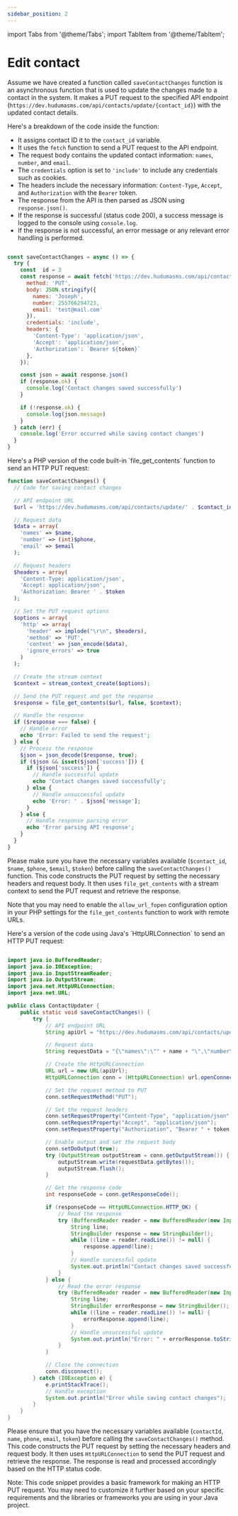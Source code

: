```yaml
---
sidebar_position: 2
---
```

import Tabs from '@theme/Tabs';
import TabItem from '@theme/TabItem';

# Edit contact

<Tabs>
<TabItem value="javascript" label="Javascript">

Assume we have created a function called `saveContactChanges` function is an asynchronous function that is used to update the changes made to a contact in the system. It makes a PUT request to the specified API endpoint (`https://dev.hudumasms.com/api/contacts/update/{contact_id}`) with the updated contact details.

Here's a breakdown of the code inside the function:
- It  assigns contact ID  it to the `contact_id` variable.
- It uses the `fetch` function to send a PUT request to the API endpoint.
- The request body contains the updated contact information: `names`, `number`, and `email`.
- The `credentials` option is set to `'include'` to include any credentials such as cookies.
- The headers include the necessary information: `Content-Type`, `Accept`, and `Authorization` with the `Bearer` token.
- The response from the API is then parsed as JSON using `response.json()`.
- If the response is successful (status code 200), a success message is logged to the console using `console.log`.
- If the response is not successful, an error message or any relevant error handling is performed.

```javascript

const saveContactChanges = async () => {
  try {
    const  id = 3
    const response = await fetch('https://dev.hudumasms.com/api/contacts/update/' + contact_id, {
      method: 'PUT',
      body: JSON.stringify({
        names: 'Joseph',
        number: 255766294723,
        email: 'test@mail.com'
      }),
      credentials: 'include',
      headers: {
        'Content-Type': 'application/json',
        'Accept': 'application/json',
        'Authorization': `Bearer ${token}`
      },
    });

    const json = await response.json()
    if (response.ok) {
      console.log('Contact changes saved successfully')
    }

    if (!response.ok) {
      console.log(json.message)
    }
  } catch (err) {
    console.log('Error occurred while saving contact changes')
  }
}
```

</TabItem>

<TabItem value="php" label="PHP">
Here's a PHP version of the code built-in `file_get_contents` function to send an HTTP PUT request:

```php
function saveContactChanges() {
  // Code for saving contact changes

  // API endpoint URL
  $url = 'https://dev.hudumasms.com/api/contacts/update/' . $contact_id;

  // Request data
  $data = array(
    'names' => $name,
    'number' => (int)$phone,
    'email' => $email
  );

  // Request headers
  $headers = array(
    'Content-Type: application/json',
    'Accept: application/json',
    'Authorization: Bearer ' . $token
  );

  // Set the PUT request options
  $options = array(
    'http' => array(
      'header' => implode("\r\n", $headers),
      'method' => 'PUT',
      'content' => json_encode($data),
      'ignore_errors' => true
    )
  );

  // Create the stream context
  $context = stream_context_create($options);

  // Send the PUT request and get the response
  $response = file_get_contents($url, false, $context);

  // Handle the response
  if ($response === false) {
    // Handle error
    echo 'Error: Failed to send the request';
  } else {
    // Process the response
    $json = json_decode($response, true);
    if ($json && isset($json['success'])) {
      if ($json['success']) {
        // Handle successful update
        echo 'Contact changes saved successfully';
      } else {
        // Handle unsuccessful update
        echo 'Error: ' . $json['message'];
      }
    } else {
      // Handle response parsing error
      echo 'Error parsing API response';
    }
  }
}
```

Please make sure you have the necessary variables available (`$contact_id`, `$name`, `$phone`, `$email`, `$token`) before calling the `saveContactChanges()` function. This code constructs the PUT request by setting the necessary headers and request body. It then uses `file_get_contents` with a stream context to send the PUT request and retrieve the response.

Note that you may need to enable the `allow_url_fopen` configuration option in your PHP settings for the `file_get_contents` function to work with remote URLs.
</TabItem>

<TabItem value="java" label="Java">
 Here's a version of the code using Java's `HttpURLConnection` to send an HTTP PUT request:

```java

import java.io.BufferedReader;
import java.io.IOException;
import java.io.InputStreamReader;
import java.io.OutputStream;
import java.net.HttpURLConnection;
import java.net.URL;

public class ContactUpdater {
    public static void saveContactChanges() {
        try {
            // API endpoint URL
            String apiUrl = "https://dev.hudumasms.com/api/contacts/update/" + contactId;

            // Request data
            String requestData = "{\"names\":\"" + name + "\",\"number\":" + phone + ",\"email\":\"" + email + "\"}";

            // Create the HttpURLConnection
            URL url = new URL(apiUrl);
            HttpURLConnection conn = (HttpURLConnection) url.openConnection();

            // Set the request method to PUT
            conn.setRequestMethod("PUT");

            // Set the request headers
            conn.setRequestProperty("Content-Type", "application/json");
            conn.setRequestProperty("Accept", "application/json");
            conn.setRequestProperty("Authorization", "Bearer " + token);

            // Enable output and set the request body
            conn.setDoOutput(true);
            try (OutputStream outputStream = conn.getOutputStream()) {
                outputStream.write(requestData.getBytes());
                outputStream.flush();
            }

            // Get the response code
            int responseCode = conn.getResponseCode();

            if (responseCode == HttpURLConnection.HTTP_OK) {
                // Read the response
                try (BufferedReader reader = new BufferedReader(new InputStreamReader(conn.getInputStream()))) {
                    String line;
                    StringBuilder response = new StringBuilder();
                    while ((line = reader.readLine()) != null) {
                        response.append(line);
                    }
                    // Handle successful update
                    System.out.println("Contact changes saved successfully");
                }
            } else {
                // Read the error response
                try (BufferedReader reader = new BufferedReader(new InputStreamReader(conn.getErrorStream()))) {
                    String line;
                    StringBuilder errorResponse = new StringBuilder();
                    while ((line = reader.readLine()) != null) {
                        errorResponse.append(line);
                    }
                    // Handle unsuccessful update
                    System.out.println("Error: " + errorResponse.toString());
                }
            }

            // Close the connection
            conn.disconnect();
        } catch (IOException e) {
            e.printStackTrace();
            // Handle exception
            System.out.println("Error while saving contact changes");
        }
    }
}
```

Please ensure that you have the necessary variables available (`contactId`, `name`, `phone`, `email`, `token`) before calling the `saveContactChanges()` method. This code constructs the PUT request by setting the necessary headers and request body. It then uses `HttpURLConnection` to send the PUT request and retrieve the response. The response is read and processed accordingly based on the HTTP status code.

Note: This code snippet provides a basic framework for making an HTTP PUT request. You may need to customize it further based on your specific requirements and the libraries or frameworks you are using in your Java project.

</TabItem>

</Tabs>
 